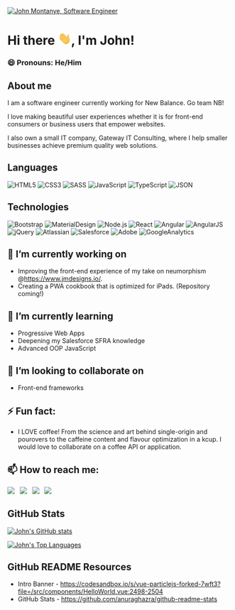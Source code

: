 [<img src="https://raw.githubusercontent.com/gatewayitconsulting/gatewayitconsulting/master/johnmontanye.gif" alt="John Montanye, Software Engineer" title="John Montanye, Software Engineer"/>](https://www.jmdesigns.io/)

# Hi there <img src="https://raw.githubusercontent.com/gatewayitconsulting/gatewayitconsulting/master/wave.gif" width="30px">, I'm John!

### 😄 Pronouns: He/Him

## About me

I am a software engineer currently working for New Balance. Go team NB!

I love making beautiful user experiences whether it is for front-end consumers or business users that empower websites.

I also own a small IT company, Gateway IT Consulting, where I help smaller businesses achieve premium quality web solutions.

## Languages

![HTML5](https://img.shields.io/badge/-HTML5-000?&logo=HTML5)
![CSS3](https://img.shields.io/badge/-CSS3-000?&logo=CSS3)
![SASS](https://img.shields.io/badge/-SASS-000?&logo=SASS)
![JavaScript](https://img.shields.io/badge/-JavaScript-000?&logo=JavaScript)
![TypeScript](https://img.shields.io/badge/-TypeScript-000?&logo=TypeScript)
![JSON](https://img.shields.io/badge/-JSON-000?&logo=JSON)

## Technologies

![Bootstrap](https://img.shields.io/badge/-Bootstrap-000?&logo=Bootstrap)
![MaterialDesign](https://img.shields.io/badge/-MaterialDesign-000?&logo=MaterialDesign)
![Node.js](https://img.shields.io/badge/-Node.js-000?&logo=Node.js)
![React](https://img.shields.io/badge/-React-000?&logo=React)
![Angular](https://img.shields.io/badge/-Angular-000?&logo=Angular)
![AngularJS](https://img.shields.io/badge/-AngularJS-000?&logo=AngularJS)
![jQuery](https://img.shields.io/badge/-jQuery-000?&logo=jQuery)
![Atlassian](https://img.shields.io/badge/-Atlassian-000?&logo=Atlassian)
![Salesforce](https://img.shields.io/badge/-Salesforce-000?&logo=Salesforce)
![Adobe](https://img.shields.io/badge/-Adobe-000?&logo=Adobe)
![GoogleAnalytics](https://img.shields.io/badge/-GoogleAnalytics-000?&logo=GoogleAnalytics)

## 🔭 I’m currently working on

- Improving the front-end experience of my take on neumorphism @https://www.jmdesigns.io/.
- Creating a PWA cookbook that is optimized for iPads. (Repository coming!)

## 🌱 I’m currently learning

- Progressive Web Apps
- Deepening my Salesforce SFRA knowledge
- Advanced OOP JavaScript

## 👯 I’m looking to collaborate on

- Front-end frameworks

## ⚡ Fun fact:

- I LOVE coffee! From the science and art behind single-origin and pourovers to the caffeine content and flavour optimization in a kcup. I would love to collaborate on a coffee API or application.

## 📫 How to reach me:
[<img src="https://img.icons8.com/color/48/000000/discord-logo.png" />](https://discord.gg/vctXymz5)  &nbsp; [<img src="https://img.icons8.com/color/48/000000/linkedin.png" />](https://www.linkedin.com/in/john-montanye/)  &nbsp; [<img src="https://img.icons8.com/color/48/000000/facebook-new.png" />](https://www.facebook.com/GatewayITConsultingLLC/)  &nbsp; [<img src="https://img.icons8.com/color/48/000000/ms-outlook.png" />](mailto:gatewayitconsulting@outlook.com)

## GitHub Stats

[![John's GitHub stats](https://github-readme-stats.vercel.app/api?username=gatewayitconsulting&show_icons=true&theme=tokyonight)](https://github.com/gatewayitconsulting/github-readme-stats)

[![John's Top Languages](https://github-readme-stats.vercel.app/api/top-langs/?username=gatewayitconsulting&layout=compact&theme=tokyonight)](https://github.com/gatewayitconsulting/github-readme-stats)

## GitHub README Resources

- Intro Banner - https://codesandbox.io/s/vue-particlejs-forked-7wft3?file=/src/components/HelloWorld.vue:2498-2504
- GitHub Stats - https://github.com/anuraghazra/github-readme-stats